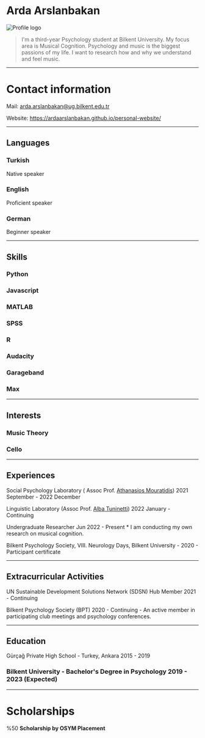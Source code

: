 # Arda Arslanbakan
![Profile logo](/docs/assets/IMG_2347.jpg)
> I'm a third-year Psychology student at Bilkent University. My focus area is Musical Cognition. Psychology and music is the biggest passions of my life. I want to research how and why we understand and feel music.
> 

---

# Contact information

Mail: arda.arslanbakan@ug.bilkent.edu.tr

Website: https://ardaarslanbakan.github.io/personal-website/

---

## Languages

### Turkish

Native speaker 

### English

Proficient speaker 

### German

Beginner speaker

---

## Skills

### Python

### Javascript

### MATLAB

### SPSS

### R

### Audacity

### Garageband

### Max

---

## Interests

### Music Theory

### Cello

---

## Experiences

Social Psychology Laboratory ( Assoc Prof. [Athanasios Mouratidis](http://www.psy.bilkent.edu.tr/faculty/faculty-members/athanasios-mouratidis/)) 2021 September - 2022 December

Linguistic Laboratory (Assoc Prof. [Alba Tuninetti](http://www.psy.bilkent.edu.tr/faculty/faculty-members/alba-tuninetti/)) 2022 January - Continuing  

Undergraduate Researcher Jun 2022 - Present * I am conducting my own research on musical cognition.

Bilkent Psychology Society, VIII. Neurology Days, Bilkent University - 2020 - Participant certificate

---

## Extracurricular Activities 

UN Sustainable Development Solutions Network (SDSN) Hub Member 2021 - Continuing 

Bilkent Psychology Society (BPT) 2020 - Continuing - An active member in participating club meetings and psychology conferences.


---

## Education
Gürçağ Private High School - Turkey, Ankara 2015 - 2019

### **Bilkent University - Bachelor's Degree in Psychology 2019 - 2023 (Expected)**


---

# Scholarships

%50 **Scholarship by OSYM Placement**
